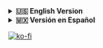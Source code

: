 
<!--
### Hi there 👋

**Gemmstone/Gemmstone** is a ✨ _special_ ✨ repository because its `README.md` (this file) appears on your GitHub profile.

Here are some ideas to get you started:

- 🔭 I’m currently working on ...
- 🌱 I’m currently learning ...
- 👯 I’m looking to collaborate on ...
- 🤔 I’m looking for help with ...
- 💬 Ask me about ...
- 📫 How to reach me: ...
- 😄 Pronouns: ...
- ⚡ Fun fact: ...


# 👋 Welcome to Gemmstone's Whimsical GitHub Wonderland! ✨

![Gemmstone's Avatar](https://example.com/avatar.png) *(Feel free to replace this URL with your own adorable avatar image)*
-->
<details>
  <summary><strong>🇺🇸 English Version</strong></summary>
 
Hallo! I'm Emma, also known as Gemmstone, tech enthusiast, Python developer and Vtuber.

## ✨ Projects ✨

### [📹 PyNGTuber](https://github.com/Gemmstone/PyNGtuber)

Vtubing Software made in python (//TODO: info on this)

### [💼 Sistema-de-Facturación - PRIVATE](https://github.com/Gemmstone/Sistema-de-Facturacion)

A private project, developed all on my own for a small Guatemalan company. Over the course of almost 4 years, this project has grown and evolved to support the company's invoicing, inventory management, and many other needs. With approximately 71,300 lines of Python code and 63 .ui files. Unfortunately, due to its private nature, I am unable to share the entire codebase. However, I'm more than happy to answer any questions you may have about its development process and the challenges I encountered along the way, to this day i still work for that small company so this project is still being developed on and it's been my main source of learning so it's bound to have bad code in lots of places.

</details>

<details>
  <summary><strong>🇲🇽 Versión en Español</strong></summary>
   
¡Holiii! Soy Emma, también conocida como Gemmstone: una entusiasta de la tecnología, programadora Python y Vtuber.

## ✨ Proyectos ✨

### [📹 PyNGTuber](https://github.com/Gemmstone/PyNGtuber)

Vtubing Software hecho en python (//TODO: info on this)

### [💼 Sistema-de-Facturación - PRIVADO](https://github.com/Gemmstone/Sistema-de-Facturacion)

Un proyecto privado, desarrollado por mí misma para una pequeña empresa guatemalteca. A lo largo de casi 4 años, este proyecto ha crecido y evolucionado para satisfacer las necesidades de facturación, gestión de inventario y muchos otros aspectos de la empresa. Con aproximadamente 71,300 líneas de código Python y 63 archivos .ui ... Desafortunadamente, debido a su naturaleza privada, no puedo compartir todo el código fuente. Sin embargo, estaré encantada de responder cualquier pregunta que tengas sobre su proceso de desarrollo y los desafíos que he enfrentado en el camino, hasta el día de hoy todavía trabajo para esa pequeña empresa, por lo que este proyecto aún se está desarrollando y ha sido mi principal fuente de aprendizaje, por lo que es probable que tenga mal código en bastantes lugares.

</details>

[![ko-fi](https://ko-fi.com/img/githubbutton_sm.svg)](https://ko-fi.com/G2G5NGTYK)
